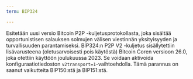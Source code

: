 ```yaml
---
term: BIP324

---
```

Esitetään uusi versio Bitcoin P2P -kuljetusprotokollasta, joka sisältää opportunistisen salauksen solmujen välisen viestinnän yksityisyyden ja turvallisuuden parantamiseksi. BIP324:n P2P V2 -kuljetus sisällytettiin lisävarusteena (oletusarvoisesti pois käytöstä) Bitcoin Coren versioon 26.0, joka otettiin käyttöön joulukuussa 2023. Se voidaan aktivoida konfiguraatiotiedoston `v2transport=1`-vaihtoehdolla. Tämä parannus on saanut vaikutteita BIP150:stä ja BIP151:stä.